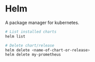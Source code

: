 # Helm

A package manager for kubernetes.

```bash
# List installed charts
helm list

# Delete chart/release
helm delete <name-of-chart-or-release>
helm delete my-prometheus
```